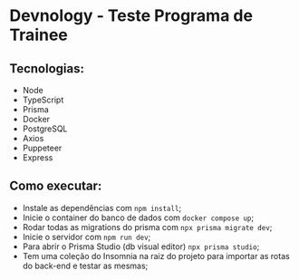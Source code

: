 # Devnology - Teste Programa de Trainee

## Tecnologias:

- Node
- TypeScript
- Prisma
- Docker
- PostgreSQL
- Axios
- Puppeteer
- Express

## Como executar:

- Instale as dependências com ```npm install```;
- Inicie o container do banco de dados com ```docker compose up```;
- Rodar todas as migrations do prisma com ```npx prisma migrate dev```;
- Inicie o servidor com ```npm run dev```;
- Para abrir o Prisma Studio (db visual editor) ```npx prisma studio```;
- Tem uma coleção do Insomnia na raiz do projeto para importar as rotas do back-end e testar as mesmas;
